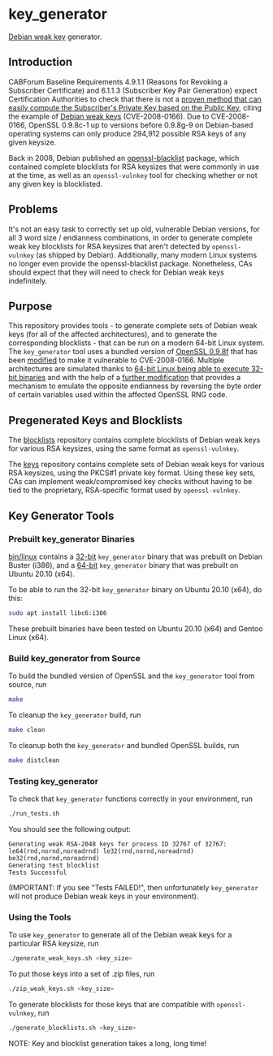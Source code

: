 # key_generator
[Debian weak key](https://wiki.debian.org/SSLkeys) generator.

## Introduction
CABForum Baseline Requirements 4.9.1.1 (Reasons for Revoking a Subscriber Certificate) and 6.1.1.3 (Subscriber Key Pair Generation) expect Certification Authorities to check that there is not a [proven method that can easily compute the Subscriber's Private Key based on the Public Key](https://cabforum.org/baseline-requirements-documents/), citing the example of [Debian weak keys](https://cve.mitre.org/cgi-bin/cvename.cgi?name=CVE-2008-0166) (CVE-2008-0166). Due to CVE-2008-0166, OpenSSL 0.9.8c-1 up to versions before 0.9.8g-9 on Debian-based operating systems can only produce 294,912 possible RSA keys of any given keysize.

Back in 2008, Debian published an [openssl-blacklist](https://packages.debian.org/search?keywords=openssl-blacklist) package, which contained complete blocklists for RSA keysizes that were commonly in use at the time, as well as an `openssl-vulnkey` tool for checking whether or not any given key is blocklisted.

## Problems
It's not an easy task to correctly set up old, vulnerable Debian versions, for all 3 word size / endianness combinations, in order to generate complete weak key blocklists for RSA keysizes that aren't detected by `openssl-vulnkey` (as shipped by Debian). Additionally, many modern Linux systems no longer even provide the openssl-blacklist package. Nonetheless, CAs should expect that they will need to check for Debian weak keys indefinitely.

## Purpose
This repository provides tools - to generate complete sets of Debian weak keys (for all of the affected architectures), and to generate the corresponding blocklists - that can be run on a modern 64-bit Linux system. The `key_generator` tool uses a bundled version of [OpenSSL 0.9.8f](https://github.com/CVE-2008-0166/key_generator/commit/9fbb1ecbd9fee3a59c829657c639ba663f2706b5) that has been [modified](https://github.com/CVE-2008-0166/key_generator/commit/c39d4c0e82879314f0a44e55f0212bd12c291e3e) to make it vulnerable to CVE-2008-0166. Multiple architectures are simulated thanks to [64-bit Linux being able to execute 32-bit binaries](#Prebuilt-Binaries) and with the help of a [further modification](https://github.com/CVE-2008-0166/key_generator/commit/90078bea3596b1783c4ea5796d7299139c6c0e94) that provides a mechanism to emulate the opposite endianness by reversing the byte order of certain variables used within the affected OpenSSL RNG code.

## Pregenerated Keys and Blocklists
The [blocklists](https://github.com/CVE-2008-0166/blocklists) repository contains complete blocklists of Debian weak keys for various RSA keysizes, using the same format as `openssl-vulnkey`.

The [keys](https://github.com/CVE-2008-0166/keys) repository contains complete sets of Debian weak keys for various RSA keysizes, using the PKCS#1 private key format. Using these key sets, CAs can implement weak/compromised key checks without having to be tied to the proprietary, RSA-specific format used by `openssl-vulnkey`.

## Key Generator Tools

### Prebuilt key_generator Binaries
[bin/linux](bin/linux) contains a [32-bit](bin/linux/x86-32/key_generator) `key_generator` binary that was prebuilt on Debian Buster (i386), and a [64-bit](bin/linux/x86-64/key_generator) `key_generator` binary that was prebuilt on Ubuntu 20.10 (x64).

To be able to run the 32-bit `key_generator` binary on Ubuntu 20.10 (x64), do this:
``` bash
sudo apt install libc6:i386
```

These prebuilt binaries have been tested on Ubuntu 20.10 (x64) and Gentoo Linux (x64).

### Build key_generator from Source
To build the bundled version of OpenSSL and the `key_generator` tool from source, run
``` bash
make
```
To cleanup the `key_generator` build, run
``` bash
make clean
```
To cleanup both the `key_generator` and bundled OpenSSL builds, run
``` bash
make distclean
```

### Testing key_generator
To check that `key_generator` functions correctly in your environment, run
``` bash
./run_tests.sh
```
You should see the following output:
```
Generating weak RSA-2048 keys for process ID 32767 of 32767: le64(rnd,nornd,noreadrnd) le32(rnd,nornd,noreadrnd) be32(rnd,nornd,noreadrnd)
Generating test blocklist
Tests Successful
```
(IMPORTANT: If you see "Tests FAILED!", then unfortunately `key_generator` will not produce Debian weak keys in your environment).

### Using the Tools

To use `key_generator` to generate all of the Debian weak keys for a particular RSA keysize, run
``` bash
./generate_weak_keys.sh <key_size>
```

To put those keys into a set of .zip files, run
``` bash
./zip_weak_keys.sh <key_size>
```

To generate blocklists for those keys that are compatible with `openssl-vulnkey`, run
``` bash
./generate_blocklists.sh <key_size>
```

NOTE: Key and blocklist generation takes a long, long time!
